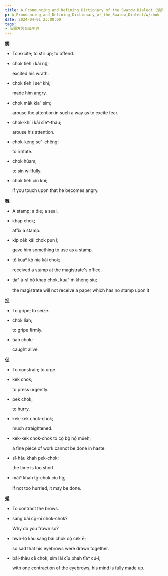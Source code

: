 ```yaml
---
title: A Pronouncing and Defining Dictionary of the Swatow Dialect (汕頭方言音義字典) / chok
p: A_Pronouncing_and_Defining_Dictionary_of_the_Swatow_Dialect/w/chok
date: 2024-04-01 23:00:00
tags: 
- 汕頭方言音義字典
---
```



**觸**
- To excite; to stir up; to offend.

- chok tîeh i kâi nō̤;

  excited his wrath.

- chok tîeh i seⁿ khì;

  made him angry.

- chok mâk kiaⁿ sim;

  arouse the attention in such a way as to excite fear.

- chok-khí i kâi sĭeⁿ-thâu;

  arouse his attention.

- chok-kéng seⁿ-chêng;

  to irritate.

- chok hŭam;

  to sin willfully.

- chok tîeh cĭu khì;

  if you touch upon that he becomes angry.

**戮**
- A stamp; a die; a seal.

- khap chok;

  affix a stamp.

- kip cêk kâi chok pun i;

  gave him something to use as a stamp.

- tŏ̤ kuaⁿ kò̤ nía kâi chok;

  received a stamp at the magistrate's office.

- tîaⁿ ā-sĭ bô̤ khap chok, kuaⁿ m̄ khéng siu;

  the magistrate will not receive a paper which has no stamp upon it

**捉**
- To gripe; to seize.

- chok lîah;

  to gripe firmly.

- ûah chok;

  caught alive.

**促**
- To constrain; to urge.

- kek chok;

  to press urgently.

- pek chok;

  to hurry.

- kek-kek chok-chok;

  much straightened.

- kek-kek chok-chok to cò̤ bô̤ hó̤ mûeh;

  a fine piece of work cannot be done in haste.

- sî-hāu khah pek-chok;

  the time is too short.

- màiⁿ khah tó̤-chok cĭu hó̤;

  if not too hurried, it may be done.

**蹙**
- To contract the brows.

- sang bâi cò̤-nî chok-chok?

  Why do you frown so?

- hẃn-ló̤ kàu sang bâi chok cò̤ cêk ē;

  so sad that his eyebrows were drawn together.

- bâi-thâu cē chok, sim lăi cĭu phah tīaⁿ cú-ì;

  with one contraction of the eyebrows, his mind is fully made up.